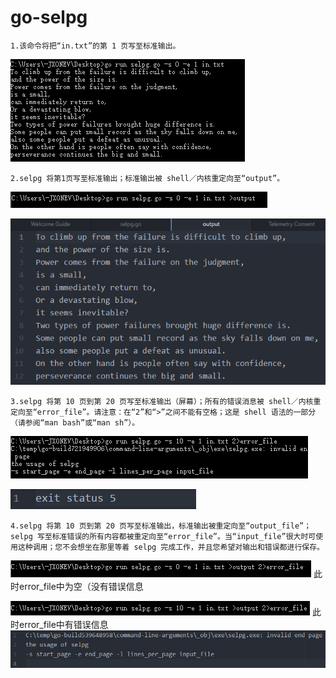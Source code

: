 # go-selpg

    1.该命令将把“in.txt”的第 1 页写至标准输出。
![](https://github.com/JXONEV/go-selpg/raw/master/image/2.png)



    2.selpg 将第1页写至标准输出；标准输出被 shell／内核重定向至“output”。
![](https://github.com/JXONEV/go-selpg/raw/master/image/3.png)

![](https://github.com/JXONEV/go-selpg/raw/master/image/4.png)

    3.selpg 将第 10 页到第 20 页写至标准输出（屏幕）；所有的错误消息被 shell／内核重定向至“error_file”。请注意：在“2”和“>”之间不能有空格；这是 shell 语法的一部分（请参阅“man bash”或“man sh”）。
![](https://github.com/JXONEV/go-selpg/raw/master/image/8.png)

![](https://github.com/JXONEV/go-selpg/raw/master/image/9.png)

    4.selpg 将第 10 页到第 20 页写至标准输出，标准输出被重定向至“output_file”；selpg 写至标准错误的所有内容都被重定向至“error_file”。当“input_file”很大时可使用这种调用；您不会想坐在那里等着 selpg 完成工作，并且您希望对输出和错误都进行保存。
![](https://github.com/JXONEV/go-selpg/raw/master/image/5.png)
    此时error_file中为空（没有错误信息

![](https://github.com/JXONEV/go-selpg/raw/master/image/6.png)
    此时error_file中有错误信息
![](https://github.com/JXONEV/go-selpg/raw/master/image/7.png)

